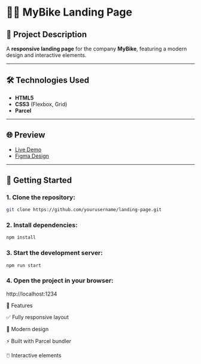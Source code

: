 # 🚴‍♂️ MyBike Landing Page

## 📖 Project Description

A **responsive landing page** for the company **MyBike**, featuring a modern design and interactive elements.

---

## 🛠️ Technologies Used

- **HTML5**
- **CSS3** (Flexbox, Grid)
- **Parcel**

---

## 🌐 Preview

- [Live Demo](https://<your_account>.github.io/layout_landing-page/)
- [Figma Design](https://www.figma.com/design/NZQAIydtHo5QkINyGLHNcq/BIKE-New-Version?node-id=0-1&p=f&t=WOkViglomz3RJ1I3-0)

---

## 🚀 Getting Started

### 1. Clone the repository:

```bash
git clone https://github.com/yourusername/landing-page.git
```

### 2. Install dependencies:

```bash
npm install
```

### 3. Start the development server:

```bash
npm run start
```

### 4. Open the project in your browser:

http://localhost:1234

📌 Features

✅ Fully responsive layout

🎨 Modern design

⚡ Built with Parcel bundler

🖱️ Interactive elements

